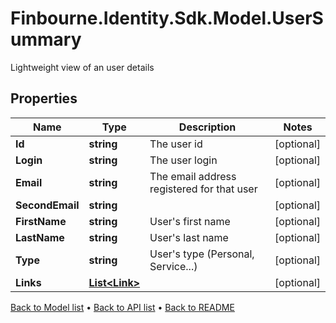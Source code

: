 # Finbourne.Identity.Sdk.Model.UserSummary
Lightweight view of an user details

## Properties

Name | Type | Description | Notes
------------ | ------------- | ------------- | -------------
**Id** | **string** | The user id | [optional] 
**Login** | **string** | The user login | [optional] 
**Email** | **string** | The email address registered for that user | [optional] 
**SecondEmail** | **string** |  | [optional] 
**FirstName** | **string** | User&#39;s first name | [optional] 
**LastName** | **string** | User&#39;s last name | [optional] 
**Type** | **string** | User&#39;s type (Personal, Service...) | [optional] 
**Links** | [**List&lt;Link&gt;**](Link.md) |  | [optional] 

[Back to Model list](../README.md#documentation-for-models) &#8226; [Back to API list](../README.md#documentation-for-api-endpoints) &#8226; [Back to README](../README.md)

